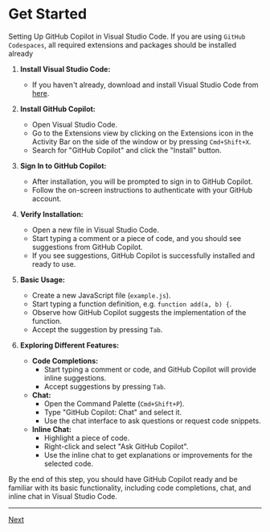  
# Get Started

Setting Up GitHub Copilot in Visual Studio Code. If you are using `GitHub Codespaces`, all required extensions and packages should be installed already

1. **Install Visual Studio Code:**
    - If you haven't already, download and install Visual Studio Code from [here](https://code.visualstudio.com/).

2. **Install GitHub Copilot:**
    - Open Visual Studio Code.
    - Go to the Extensions view by clicking on the Extensions icon in the Activity Bar on the side of the window or by pressing `Cmd+Shift+X`.
    - Search for "GitHub Copilot" and click the "Install" button.

3. **Sign In to GitHub Copilot:**
    - After installation, you will be prompted to sign in to GitHub Copilot.
    - Follow the on-screen instructions to authenticate with your GitHub account.

4. **Verify Installation:**
    - Open a new file in Visual Studio Code.
    - Start typing a comment or a piece of code, and you should see suggestions from GitHub Copilot.
    - If you see suggestions, GitHub Copilot is successfully installed and ready to use.

5. **Basic Usage:**
    - Create a new JavaScript file (`example.js`).
    - Start typing a function definition, e.g. `function add(a, b) {`.
    - Observe how GitHub Copilot suggests the implementation of the function.
    - Accept the suggestion by pressing `Tab`.

6. **Exploring Different Features:**
    - **Code Completions:**
        - Start typing a comment or code, and GitHub Copilot will provide inline suggestions.
        - Accept suggestions by pressing `Tab`.
    - **Chat:**
        - Open the Command Palette (`Cmd+Shift+P`).
        - Type "GitHub Copilot: Chat" and select it.
        - Use the chat interface to ask questions or request code snippets.
    - **Inline Chat:**
        - Highlight a piece of code.
        - Right-click and select "Ask GitHub Copilot".
        - Use the inline chat to get explanations or improvements for the selected code.

By the end of this step, you should have GitHub Copilot ready and be familiar with its basic functionality, including code completions, chat, and inline chat in Visual Studio Code.


---------------
[Next](./01-Powershell.md)